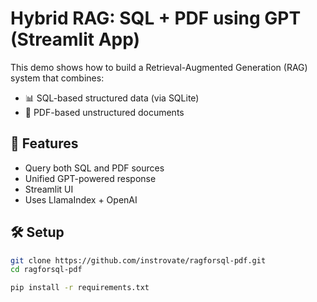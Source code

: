 # Hybrid RAG: SQL + PDF using GPT (Streamlit App)

This demo shows how to build a Retrieval-Augmented Generation (RAG) system that combines:

- 📊 SQL-based structured data (via SQLite)
- 📄 PDF-based unstructured documents

## 🚀 Features

- Query both SQL and PDF sources
- Unified GPT-powered response
- Streamlit UI
- Uses LlamaIndex + OpenAI

## 🛠️ Setup

```bash
git clone https://github.com/instrovate/ragforsql-pdf.git
cd ragforsql-pdf

pip install -r requirements.txt
